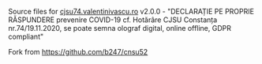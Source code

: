 Source files for <a href="https://cjsu74.valentinivascu.ro">cjsu74.valentinivascu.ro</a> v2.0.0 - "DECLARAȚIE PE PROPRIE RĂSPUNDERE prevenire COVID-19 cf. Hotărâre CJSU Constanța nr.74/19.11.2020, se poate semna olograf digital, online offline, GDPR compliant"

Fork from https://github.com/b247/cnsu52
